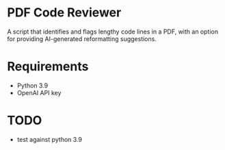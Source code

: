 # PDF Code Reviewer

A script that identifies and flags lengthy code lines in a PDF, with an option for providing AI-generated reformatting suggestions.

# Requirements

* Python 3.9
* OpenAI API key


# TODO
* test against python 3.9

